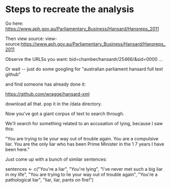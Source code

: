 # Steps to recreate the analysis

Go here:
<https://www.aph.gov.au/Parliamentary_Business/Hansard/Hansreps_2011>

Then view source:
view-source:<https://www.aph.gov.au/Parliamentary_Business/Hansard/Hansreps_2011>

Observe the URLSs you want:
bid=chamber/hansardr/25466/&sid=0000
...

Or wait -- just do some googling for
"australian parliament hansard full text github"

and find someone has already done it:

<https://github.com/wragge/hansard-xml>

download all that.
pop it in the /data directory.

Now you've got a giant corpus of text to search through.

We'll search for something related to an accusation of lying, because I saw
this:

"You are trying to lie your way out of trouble again. You are a compulsive liar.
You are the only liar who has been Prime Minister in the 1 7 years I have been
here."

Just come up with a bunch of similar sentences:

sentences <- c("You're a liar", "You're lying", "I've never met such a big liar
in my life", "You are trying to lie your way out of
trouble again", "You're a pathological liar", "liar, liar, pants on fire!")
